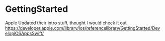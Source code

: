 # GettingStarted
Apple Updated their intro stuff, thought I would check it out
https://developer.apple.com/library/ios/referencelibrary/GettingStarted/DevelopiOSAppsSwift/
